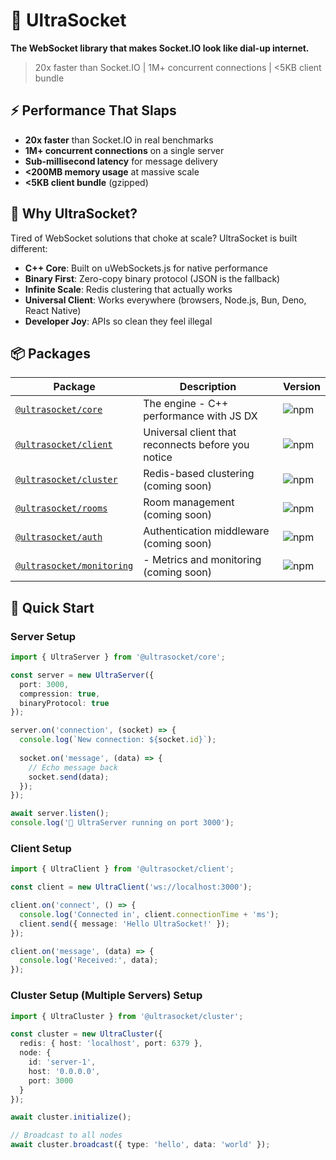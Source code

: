 # 🚀 UltraSocket

**The WebSocket library that makes Socket.IO look like dial-up internet.**

> 20x faster than Socket.IO | 1M+ concurrent connections | <5KB client bundle

## ⚡ Performance That Slaps

- **20x faster** than Socket.IO in real benchmarks
- **1M+ concurrent connections** on a single server
- **Sub-millisecond latency** for message delivery
- **<200MB memory usage** at massive scale
- **<5KB client bundle** (gzipped)

## 🎯 Why UltraSocket?

Tired of WebSocket solutions that choke at scale? UltraSocket is built different:

- **C++ Core**: Built on uWebSockets.js for native performance
- **Binary First**: Zero-copy binary protocol (JSON is the fallback)
- **Infinite Scale**: Redis clustering that actually works
- **Universal Client**: Works everywhere (browsers, Node.js, Bun, Deno, React Native)
- **Developer Joy**: APIs so clean they feel illegal

## 📦 Packages

| Package | Description | Version |
|---------|-------------|---------|
| [`@ultrasocket/core`](./packages/core) | The engine - C++ performance with JS DX | ![npm](https://img.shields.io/npm/v/@ultrasocket/core) |
| [`@ultrasocket/client`](./packages/client) |  Universal client that reconnects before you notice| ![npm](https://img.shields.io/npm/v/@ultrasocket/client) |
| [`@ultrasocket/cluster`](./packages/cluster) | Redis-based clustering (coming soon) | ![npm](https://img.shields.io/npm/v/@ultrasocket/cluster) |
| [`@ultrasocket/rooms`](./packages/rooms) | Room management (coming soon) | ![npm](https://img.shields.io/npm/v/@ultrasocket/rooms) |
| [`@ultrasocket/auth`](./packages/auth) | Authentication middleware (coming soon) | ![npm](https://img.shields.io/npm/v/@ultrasocket/auth) |
| [`@ultrasocket/monitoring`](./packages/monitoring) | - Metrics and monitoring (coming soon) | ![npm](https://img.shields.io/npm/v/@ultrasocket/monitoring) |

## 🚀 Quick Start

### Server Setup

```typescript
import { UltraServer } from '@ultrasocket/core';

const server = new UltraServer({
  port: 3000,
  compression: true,
  binaryProtocol: true
});

server.on('connection', (socket) => {
  console.log(`New connection: ${socket.id}`);
  
  socket.on('message', (data) => {
    // Echo message back
    socket.send(data);
  });
});

await server.listen();
console.log('🚀 UltraServer running on port 3000');
```

### Client Setup

```typescript
import { UltraClient } from '@ultrasocket/client';

const client = new UltraClient('ws://localhost:3000');

client.on('connect', () => {
  console.log('Connected in', client.connectionTime + 'ms');
  client.send({ message: 'Hello UltraSocket!' });
});

client.on('message', (data) => {
  console.log('Received:', data);
});
```

### Cluster Setup (Multiple Servers) Setup

```typescript
import { UltraCluster } from '@ultrasocket/cluster';

const cluster = new UltraCluster({
  redis: { host: 'localhost', port: 6379 },
  node: {
    id: 'server-1',
    host: '0.0.0.0',
    port: 3000
  }
});

await cluster.initialize();

// Broadcast to all nodes
await cluster.broadcast({ type: 'hello', data: 'world' });
```
